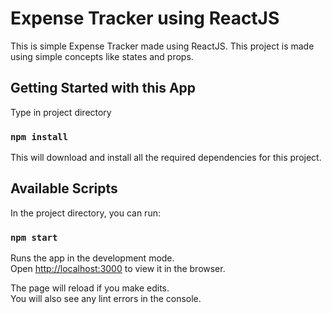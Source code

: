 # Expense Tracker using ReactJS

This is simple Expense Tracker made using ReactJS. This project is made using simple concepts like states and props.


## Getting Started with this App
 Type in project directory
### `npm install`
This will download and install all the required dependencies for this project.

## Available Scripts

In the project directory, you can run:

### `npm start`

Runs the app in the development mode.\
Open [http://localhost:3000](http://localhost:3000) to view it in the browser.

The page will reload if you make edits.\
You will also see any lint errors in the console.


